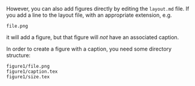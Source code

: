 However, you can also add figures directly by editing the `layout.md` file.  If you add a line to the layout file, with an appropriate extension, e.g.

    file.png
    
it will add a figure, but that figure will _not_ have an associated caption.

In order to create a figure with a caption, you need some directory structure:

    figure1/file.png
    figure1/caption.tex
    figure1/size.tex
    
    
